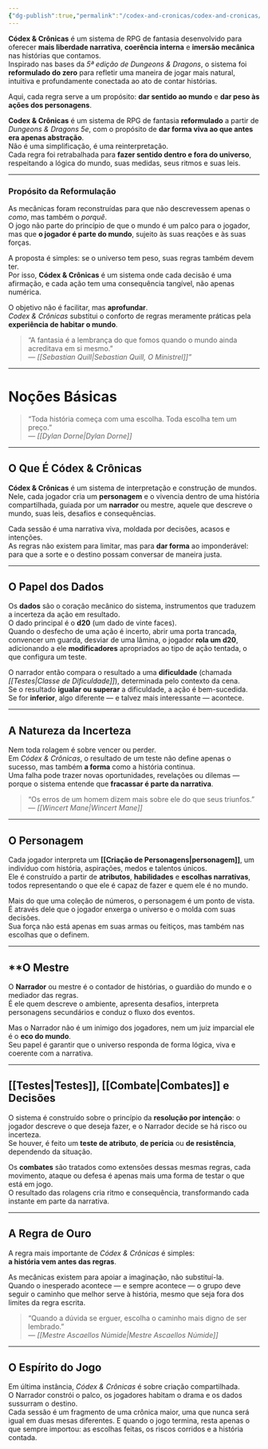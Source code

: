 ```yaml
---
{"dg-publish":true,"permalink":"/codex-and-cronicas/codex-and-cronicas/","updated":"2025-10-28T00:00:30.442-03:00"}
---
```


**Códex & Crônicas** é um sistema de RPG de fantasia desenvolvido para oferecer **mais liberdade narrativa**, **coerência interna** e **imersão mecânica** nas histórias que contamos.  
Inspirado nas bases da _5ª edição de Dungeons & Dragons_, o sistema foi **reformulado do zero** para refletir uma maneira de jogar mais natural, intuitiva e profundamente conectada ao ato de contar histórias.

Aqui, cada regra serve a um propósito: **dar sentido ao mundo** e **dar peso às ações dos personagens**.

**Codex & Crônicas** é um sistema de RPG de fantasia **reformulado** a partir de _Dungeons & Dragons 5e_, com o propósito de **dar forma viva ao que antes era apenas abstração**.  
Não é uma simplificação, é uma reinterpretação.  
Cada regra foi retrabalhada para **fazer sentido dentro e fora do universo**, respeitando a lógica do mundo, suas medidas, seus ritmos e suas leis.

---

### **Propósito da Reformulação**

As mecânicas foram reconstruídas para que não descrevessem apenas o _como_, mas também o _porquê_.  
O jogo não parte do princípio de que o mundo é um palco para o jogador, mas que **o jogador é parte do mundo**, sujeito às suas reações e às suas forças.

A proposta é simples: se o universo tem peso, suas regras também devem ter.  
Por isso, **Códex & Crônicas** é um sistema onde cada decisão é uma afirmação, e cada ação tem uma consequência tangível, não apenas numérica.

O objetivo não é facilitar, mas **aprofundar**.  
_Codex & Crônicas_ substitui o conforto de regras meramente práticas pela **experiência de habitar o mundo**.  

> “A fantasia é a lembrança do que fomos quando o mundo ainda acreditava em si mesmo.”  
> — _[[Sebastian Quill\|Sebastian Quill, O Ministrel]]”_

---

# **Noções Básicas**

> “Toda história começa com uma escolha. Toda escolha tem um preço.”  
> — _[[Dylan Dorne\|Dylan Dorne]]_

---

## **O Que É Códex & Crônicas**

**Códex & Crônicas** é um sistema de interpretação e construção de mundos.  
Nele, cada jogador cria um **personagem** e o vivencia dentro de uma história compartilhada, guiada por um **narrador** ou mestre, aquele que descreve o mundo, suas leis, desafios e consequências.

Cada sessão é uma narrativa viva, moldada por decisões, acasos e intenções.  
As regras não existem para limitar, mas para **dar forma** ao imponderável: para que a sorte e o destino possam conversar de maneira justa.

---

## **O Papel dos Dados**

Os **dados** são o coração mecânico do sistema, instrumentos que traduzem a incerteza da ação em resultado.  
O dado principal é o **d20** (um dado de vinte faces).  
Quando o desfecho de uma ação é incerto, abrir uma porta trancada, convencer um guarda, desviar de uma lâmina, o jogador **rola um d20**, adicionando a ele **modificadores** apropriados ao tipo de ação tentada, o que configura um teste.

O narrador então compara o resultado a uma **dificuldade** (chamada _[[Testes\|Classe de Dificuldade]]_), determinada pelo contexto da cena.  
Se o resultado **igualar ou superar** a dificuldade, a ação é bem-sucedida.  
Se for **inferior**, algo diferente — e talvez mais interessante — acontece.

---

## **A Natureza da Incerteza**

Nem toda rolagem é sobre vencer ou perder.  
Em _Códex & Crônicas_, o resultado de um teste não define apenas o sucesso, mas também **a forma** como a história continua.  
Uma falha pode trazer novas oportunidades, revelações ou dilemas — porque o sistema entende que **fracassar é parte da narrativa**.

> “Os erros de um homem dizem mais sobre ele do que seus triunfos.”  
> — _[[Wincert Mane\|Wincert Mane]]_

---

## **O Personagem**

Cada jogador interpreta um **[[Criação de Personagens\|personagem]]**, um indivíduo com história, aspirações, medos e talentos únicos.  
Ele é construído a partir de **atributos**, **habilidades** e **escolhas narrativas**, todos representando o que ele é capaz de fazer e quem ele é no mundo.

Mais do que uma coleção de números, o personagem é um ponto de vista.  
É através dele que o jogador enxerga o universo e o molda com suas decisões.  
Sua força não está apenas em suas armas ou feitiços, mas também nas escolhas que o definem.

---

## **O Mestre

O **Narrador** ou mestre é o contador de histórias, o guardião do mundo e o mediador das regras.  
É ele quem descreve o ambiente, apresenta desafios, interpreta personagens secundários e conduz o fluxo dos eventos.

Mas o Narrador não é um inimigo dos jogadores, nem um juiz imparcial ele é o **eco do mundo**.  
Seu papel é garantir que o universo responda de forma lógica, viva e coerente com a narrativa.

---

## **[[Testes\|Testes]], [[Combate\|Combates]] e Decisões**

O sistema é construído sobre o princípio da **resolução por intenção**: o jogador descreve o que deseja fazer, e o Narrador decide se há risco ou incerteza.  
Se houver, é feito um **teste de atributo**, **de perícia** ou **de resistência**, dependendo da situação.

Os **combates** são tratados como extensões dessas mesmas regras, cada movimento, ataque ou defesa é apenas mais uma forma de testar o que está em jogo.  
O resultado das rolagens cria ritmo e consequência, transformando cada instante em parte da narrativa.

---

## **A Regra de Ouro**

A regra mais importante de _Códex & Crônicas_ é simples:  
**a história vem antes das regras**.

As mecânicas existem para apoiar a imaginação, não substituí-la.  
Quando o inesperado acontece — e sempre acontece — o grupo deve seguir o caminho que melhor serve à história, mesmo que seja fora dos limites da regra escrita.

> “Quando a dúvida se erguer, escolha o caminho mais digno de ser lembrado.”  
> — _[[Mestre Ascaellos Númide\|Mestre Ascaellos Númide]]_

---

## **O Espírito do Jogo**

Em última instância, _Códex & Crônicas_ é sobre criação compartilhada.  
O Narrador constrói o palco, os jogadores habitam o drama e os dados sussurram o destino.  
Cada sessão é um fragmento de uma crônica maior, uma que nunca será igual em duas mesas diferentes. E quando o jogo termina, resta apenas o que sempre importou:  as escolhas feitas, os riscos corridos e a história contada.
